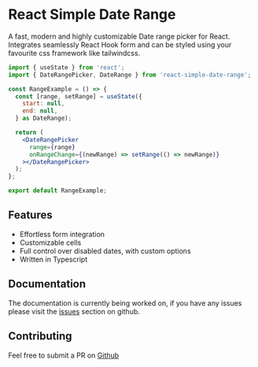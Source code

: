 # React Simple Date Range

A fast, modern and highly customizable Date range picker for React. Integrates seamlessly React Hook form and can be styled using your favourite css framework like tailwindcss.

```jsx
import { useState } from 'react';
import { DateRangePicker, DateRange } from 'react-simple-date-range';

const RangeExample = () => {
  const [range, setRange] = useState({
    start: null,
    end: null,
  } as DateRange);

  return (
    <DateRangePicker
      range={range}
      onRangeChange={(newRange) => setRange(() => newRange)}
    ></DateRangePicker>
  );
};

export default RangeExample;

```

## Features

- Effortless form integration
- Customizable cells
- Full control over disabled dates, with custom options
- Written in Typescript

## Documentation

The documentation is currently being worked on, if you have any issues please visit the [issues](https://www.github.com/) section on github.

## Contributing

Feel free to submit a PR on [Github](https://www.github.com/)
